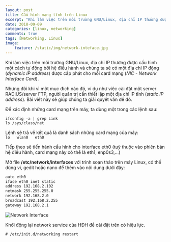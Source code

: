 ```yaml
---
layout: post
title: Cấu hình mạng tĩnh trên Linux
excerpt: "Khi làm việc trên môi trường GNU/Linux, địa chỉ IP thường được cấu hình một cách tự động bởi hệ điều hành và chúng ta sẽ có một địa chỉ IP động (*dynamic IP address*) được cấp phát cho mỗi card mạng (*NIC - Network Interface Card*)."
date: 2018-09-09
categories: [linux, networking]
comments: true
tags: [Networking, Linux]
image:
	feature: /static/img/network-inteface.jpg
---
```


Khi làm việc trên môi trường GNU/Linux, địa chỉ IP thường được cấu hình một cách tự động bởi hệ điều hành và chúng ta sẽ có một địa chỉ IP động (*dynamic IP address*) được cấp phát cho mỗi card mạng (*NIC - Network Interface Card*).

Nhưng đôi khi vì một mục đích nào đó, ví dụ như việc cài đặt một server RADIUS/server FTP, người quản trị cần thiết lập một địa chỉ IP tĩnh (*static IP address*). Bài viết này sẽ giúp chúng ta giải quyết vấn đề đó.

Để xác định những card mạng trên máy, ta dùng một trong các lệnh sau:

```
ifconfig -a | grep Link
ls /sys/class/net
```

Lệnh sẽ trả về kết quả là danh sách những card mạng của máy:  
`lo   wlan0   eth0`

Tiếp theo sẽ tiến hành cấu hình cho interface eth0 (tuỳ thuộc vào phiên bản hệ điều hành, card mạng này có thể là eth1, enp0s3,...)

Mở file **/etc/network/interfaces** với trình soạn thảo trên máy Linux, có thể dùng vi, gedit hoặc nano để thêm vào nội dung dưới đây:

```bash
auto eth0
iface eth0 inet static
address 192.168.2.102
netmask 255.255.255.0
network 192.168.2.0
broadcast 192.168.2.255
gateway 192.168.2.1
```
![Network Interface](/static/img/network-inteface.jpg)  

Khởi động lại network service của HĐH để cài đặt trên có hiệu lực.  
```
# /etc/init.d/networking restart
```
